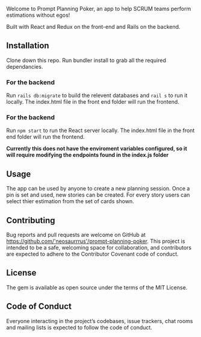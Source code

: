 Welcome to Prompt Planning Poker, an app to help SCRUM teams perform estimations without egos!

Built with React and Redux on the front-end and Rails on the backend.

## Installation
Clone down this repo. Run bundler install to grab all the required dependancies.

### For the backend
Run `rails db:migrate` to build the relevent databases and `rail s` to run it locally. The index.html file in the front end folder will run the frontend.

### For the backend
Run `npm start` to run the React server locally. The index.html file in the front end folder will run the frontend.

**Currently this does not have the enviroment variables configured, so it will require modifying the endpoints found in the index.js folder**

## Usage
The app can be used by anyone to create a new planning session. Once a pin is set and used, new stories can be created. For every story users can select thier estimation from the set of cards shown.

## Contributing
Bug reports and pull requests are welcome on GitHub at https://github.com/'neosaurrrus'/prompt-planning-poker. This project is intended to be a safe, welcoming space for collaboration, and contributors are expected to adhere to the Contributor Covenant code of conduct.

## License
The gem is available as open source under the terms of the MIT License.

## Code of Conduct
Everyone interacting in the project’s codebases, issue trackers, chat rooms and mailing lists is expected to follow the code of conduct.

